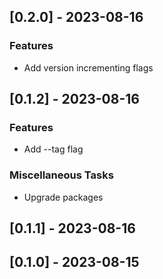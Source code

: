 ## [0.2.0] - 2023-08-16

### Features
-  Add version incrementing flags

## [0.1.2] - 2023-08-16

### Features
-  Add --tag flag

### Miscellaneous Tasks
-  Upgrade packages

## [0.1.1] - 2023-08-16

## [0.1.0] - 2023-08-15
